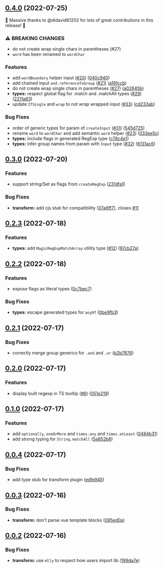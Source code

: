 

## [0.4.0](https://github.com/danielroe/magic-regexp/compare/0.3.0...0.4.0) (2022-07-25)

🎉 Massive thanks to @didavid61202 for lots of great contributions in this release! 🎉

### ⚠ BREAKING CHANGES

* do not create wrap single chars in parentheses (#27)
* `word` has been renamed to `wordChar`

### Features

* add `wordBoundary` helper input ([#20](https://github.com/danielroe/magic-regexp/issues/20)) ([040c940](https://github.com/danielroe/magic-regexp/commit/040c940cdaa0488d9b105641b3e1b9d5a8682445))
* add chained input `and.referenceToGroup` ([#21](https://github.com/danielroe/magic-regexp/issues/21)) ([a18fccb](https://github.com/danielroe/magic-regexp/commit/a18fccbadf9f755d8b00f1e6ee8278402b6a683b))
* do not create wrap single chars in parentheses ([#27](https://github.com/danielroe/magic-regexp/issues/27)) ([a02645b](https://github.com/danielroe/magic-regexp/commit/a02645b736661c37e95dab55a0f6dfcf2a9bf2e0))
* **types:** respect global flag for .match and .matchAll types ([#29](https://github.com/danielroe/magic-regexp/issues/29)) ([2211a83](https://github.com/danielroe/magic-regexp/commit/2211a83bcf33a37967791e86ae152dfec9cca105))
* update `IfSingle` and `wrap` to not wrap wrapped input ([#33](https://github.com/danielroe/magic-regexp/issues/33)) ([cd233ab](https://github.com/danielroe/magic-regexp/commit/cd233abbb7a918b4cecac113a13b84264750bccd))


### Bug Fixes

* order of generic types for param of `createInput` ([#31](https://github.com/danielroe/magic-regexp/issues/31)) ([545d725](https://github.com/danielroe/magic-regexp/commit/545d7254bc2a46a5e26993705672015446db2053))
* rename `word` to `wordChar` and add semantic `word` helper ([#23](https://github.com/danielroe/magic-regexp/issues/23)) ([033ee5c](https://github.com/danielroe/magic-regexp/commit/033ee5c0db512dc80a1f40e34f989cbaac0c819d))
* **types:** include flags in generated RegExp type ([c78c4e1](https://github.com/danielroe/magic-regexp/commit/c78c4e1b9b313980cd7162eb82e474b5acf648e3))
* **types:** infer group names from param with `Input` type ([#32](https://github.com/danielroe/magic-regexp/issues/32)) ([6131ac6](https://github.com/danielroe/magic-regexp/commit/6131ac605d4af213477500dc79f794f10f8687f6))

## [0.3.0](https://github.com/danielroe/magic-regexp/compare/0.2.3...0.3.0) (2022-07-20)


### Features

* support string/Set as flags from `createRegExp` ([231dfa1](https://github.com/danielroe/magic-regexp/commit/231dfa1ef299f6f35eded17ea44f7155321f8625))


### Bug Fixes

* **transform:** add cjs stub for compatibility ([07a6ff7](https://github.com/danielroe/magic-regexp/commit/07a6ff70786c4764b583aa7cd47ada2b8d125f51)), closes [#11](https://github.com/danielroe/magic-regexp/issues/11)

## [0.2.3](https://github.com/danielroe/magic-regexp/compare/0.2.2...0.2.3) (2022-07-18)


### Features

* **types:** add `MagicRegExpMatchArray` utility type ([#12](https://github.com/danielroe/magic-regexp/issues/12)) ([97cb27a](https://github.com/danielroe/magic-regexp/commit/97cb27a1e002816d4f8b8dcbac4e801c0cc2fab1))

## [0.2.2](https://github.com/danielroe/magic-regexp/compare/0.2.1...0.2.2) (2022-07-18)


### Features

* expose flags as literal types ([0c7bec7](https://github.com/danielroe/magic-regexp/commit/0c7bec7082d98389b117c5fecdf53dede060185e))


### Bug Fixes

* **types:** escape generated types for `anyOf` ([0be9fb3](https://github.com/danielroe/magic-regexp/commit/0be9fb3c08b70048c119a092658717baa76f5531))

## [0.2.1](https://github.com/danielroe/magic-regexp/compare/0.2.0...0.2.1) (2022-07-17)


### Bug Fixes

* correctly merge group generics for `.and` and `.or` ([b2b7876](https://github.com/danielroe/magic-regexp/commit/b2b787601a29664da1567d9b9fa518186d5428e9))

## [0.2.0](https://github.com/danielroe/magic-regexp/compare/0.1.0...0.2.0) (2022-07-17)


### Features

* display built regexp in TS tooltip ([#6](https://github.com/danielroe/magic-regexp/issues/6)) ([051e219](https://github.com/danielroe/magic-regexp/commit/051e2196be8ef9dfac9582b346dafbcfa4aa68f5))

## [0.1.0](https://github.com/danielroe/magic-regexp/compare/0.0.4...0.1.0) (2022-07-17)


### Features

* add `optionally`, `oneOrMore` and `times.any` and `times.atLeast` ([0484b31](https://github.com/danielroe/magic-regexp/commit/0484b313293ffb3df051c772487bb7f605e54e93))
* add strong typing for `String.matchAll` ([5a652b8](https://github.com/danielroe/magic-regexp/commit/5a652b8c50dc4476bf78b598c6290a2a2f5193f2))

## [0.0.4](https://github.com/danielroe/magic-regexp/compare/0.0.3...0.0.4) (2022-07-17)


### Bug Fixes

* add type stub for transform plugin ([edfe945](https://github.com/danielroe/magic-regexp/commit/edfe945ee209b13832d4830aaac556f02891e67a))

## [0.0.3](https://github.com/danielroe/magic-regexp/compare/0.0.2...0.0.3) (2022-07-16)


### Bug Fixes

* **transform:** don't parse vue template blocks ([095ed0a](https://github.com/danielroe/magic-regexp/commit/095ed0ab5dfaad2ebbd4386dc3165a75b7b5b4e9))

## [0.0.2](https://github.com/danielroe/magic-regexp/compare/0.0.1...0.0.2) (2022-07-16)


### Bug Fixes

* **transform:** use `mlly` to respect how users import lib ([199da7e](https://github.com/danielroe/magic-regexp/commit/199da7e705bbf6019fada92202c42b4623025cb2))